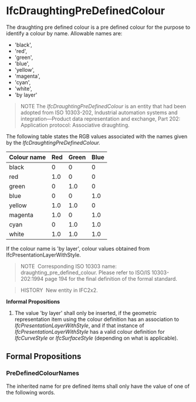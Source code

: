 # IfcDraughtingPreDefinedColour

The draughting pre defined colour is a pre defined colour for the purpose to identify a colour by name. Allowable names are:

* 'black',
* 'red',
* 'green',
* 'blue',
* 'yellow',
* 'magenta',
* 'cyan',
* 'white',
* 'by layer'

> NOTE The _IfcDraughtingPreDefinedColour_ is an entity that had been adopted from ISO 10303-202, Industrial automation systems and integration&mdash;Product data representation and exchange, Part 202: Application protocol: Associative draughting.

The following table states the RGB values associated with the names given by the _IfcDraughtingPreDefinedColour._

|Colour name|Red|Green|Blue|
|--- |--- |--- |--- |
|black|0|0|0|
|red|1.0|0|0|
|green|0|1.0|0|
|blue|0|0|1.0|
|yellow|1.0|1.0|0|
|magenta|1.0|0|1.0|
|cyan|0|1.0|1.0|
|white|1.0|1.0|1.0|

If the colour name is 'by layer', colour values obtained from IfcPresentationLayerWithStyle.

> NOTE  Corresponding ISO 10303 name: draughting_pre_defined_colour. Please refer to ISO/IS 10303-202:1994 page 194 for the final definition of the formal standard.

> HISTORY  New entity in IFC2x2.

**Informal Propositions**

1. The value 'by layer' shall only be inserted, if the geometric representation item using the colour definition has an association to _IfcPresentationLayerWithStyle_, and if that instance of _IfcPresentationLayerWithStyle_ has a valid colour definition for _IfcCurveStyle_ or _IfcSurfaceStyle_ (depending on what is applicable).

## Formal Propositions

### PreDefinedColourNames
The inherited name for pre defined items shall only have the value of one of the following words.
